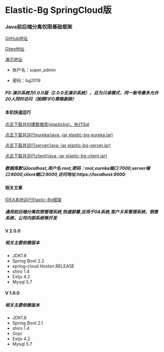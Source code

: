 # Elastic-Bg SpringCloud版

### Java前后端分离权限基础框架

[ GitHub地址 ](https://github.com/FaceGhost/Elastic-Bg/tree/2.0.0 )

[ Gitee地址 ](https://gitee.com/faceghost/Elastic-Bg/tree/2.0.0 )

[ 演示地址 ](http://elastic-bg.faceghost.com/elastic-bg-client )

- 账户名：super_admin

- 密码：bg2019

##### PS:演示系统为1.0.0版（2.0.0无演示系统），且为只读模式，同一账号最多允许20人同时访问（按照FIFO策略剔除）



#### 本机快速运行
[ 点击下载并创建数据库(elasticbg)，执行Sql ](https://github.com/FaceGhost/Elastic-Bg/tree/2.0.0/elastic-bg-server/src/main/resources/sql )

[ 点击下载并运行eureka(java -jar elastic-bg-eureka.jar) ](https://github.com/FaceGhost/Elastic-Bg/tree/2.0.0/demo/elastic-bg-eureka.jar )

[ 点击下载并运行server(java -jar elastic-bg-server.jar) ](https://github.com/FaceGhost/Elastic-Bg/tree/2.0.0/demo/elastic-bg-server.jar )

[ 点击下载并运行client(java -jar elastic-bg-client.jar) ](https://github.com/FaceGhost/Elastic-Bg/tree/2.0.0/demo/elastic-bg-client.jar )


##### 数据库默认localhost,用户名:root,密码：root,eureka端口:7000,server端口:8000,client端口:9000,访问地址:https://localhost:9000


#### 相关文章

[ IDEA本地运行Elastic-Bg框架 ](http://faceghost.com/article/478001)

##### 通用前后端分离权限管理系统,快速部署,应用于OA系统,客户关系管理系统，销售系统，公司内部系统等开发

#### V 2.0.0
##### 相关主要依赖版本
- JDK1.8
- Spring Boot 2.2
- spring-cloud Hoxton.RELEASE
- shiro 1.4
- Extjs 4.2
- Mysql 5.7

#### V 1.0.0
##### 相关主要依赖版本
- JDK1.8
- Spring Boot 2.1
- shiro 1.4
- Grpc
- Extjs 4.2
- Mysql 5.7
